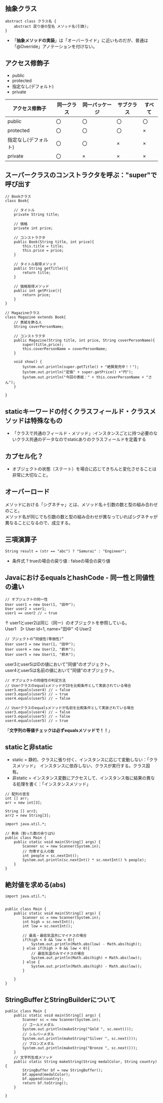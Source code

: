## 抽象クラス
```
abstract class クラス名 {
    abstract 戻り値の型名 メソッド名(引数);
}
```
- 「**抽象メソッドの実装**」は「オーバーライド」に近いものだが、普通は「@Override」アノテーションを付けない。

## アクセス修飾子
- public
- protected
- 指定なし(デフォルト)
- private

|アクセス修飾子|同一クラス|同一パッケージ|サブクラス|すべて
----|----|----|----|----|
public|〇|〇|〇|〇
protected|〇|〇|〇|×
指定なし(デフォルト)|〇|〇|×|×
private|〇|×|×|×

## スーパークラスのコンストラクタを呼ぶ："super"で呼び出す
```
// Bookクラス
class Book{

    // タイトル
    private String title;

    // 価格
    private int price;

    // コンストラクタ
    public Book(String title, int price){
        this.title = title;
        this.price = price;
    }

    // タイトル取得メソッド
    public String getTitle(){
        return title;
    }

    // 価格取得メソッド
    public int getPrice(){
        return price;
    }
}

// Magazineクラス
class Magazine extends Book{
	// 表紙を飾る人
	String coverPersonName;

	// コンストラクタ
	public Magazine(String title, int price, String coverPersonName){
		super(title,price);
		this.coverPersonName = coverPersonName;
	}

	void show() {
		System.out.println(super.getTitle() + "絶賛発売中！！");
		System.out.println("定価" + super.getPrice() +"円");
		System.out.println("今回の表紙：" + this.coverPersonName + "さん");
	}

}

```

## staticキーワードの付くクラスフィールド・クラスメソッドは特殊なもの
- 「クラスで共通のフィールド・メソッド」:インスタンスごとに持つ必要のないクラス共通のデータなのでstaticありのクラスフィールドを定義する

## カプセル化？
- オブジェクトの状態（ステート）を場合に応じてきちんと変化させることは非常に大切なこと。

## オーバーロード
メソッドにおける「シグネチャ」とは、メソッド名＋引数の数と型の組み合わせのこと。  
メソッド名が同じでも引数の数と型の組み合わせが異なっていればシグネチャが異なることになるので、成立する。

## 三項演算子
```String result = (str == "abc") ? "Samurai" : "Engineer";```
- 条件式 ? trueの場合の戻り値 : falseの場合の戻り値

## JavaにおけるequalsとhashCode - 同一性と同値性の違い
```
// オブジェクトの同一性
User user1 = new User(1, "田中");
User user2 = user1;
user1 == user2 // ⇒ true
```
↑ user1とuser2は同じ（同一）のオブジェクトを参照している。  
User1　▷ User id=1, name="田中" ◁ User2  
```
// ブジェクトの”同値性(等価性)”
User user3 = new User(1, "田中");
User user4 = new User(2, "鈴木");
User user5 = new User(1, "鈴木");
```
user3とuser5はIDの値において"同値"のオブジェクト。  
user4とuser5は名前の値において"同値"のオブジェクト。    
```
// オブジェクトの同値性の判定方法
// UserクラスのequalsメソッドがIDを比較条件として実装されている場合
user3.equals(user4) // ⇒ false
user3.equals(user5) // ⇒ true
user4.equals(user5) // ⇒ false

// Userクラスのequalsメソッドが名前を比較条件として実装されている場合
user3.equals(user4) // ⇒ false
user3.equals(user5) // ⇒ false
user4.equals(user5) // ⇒ true    
```
「**文字列の等値チェックは必ずequalsメソッドで！！**」

## staticと非static
- static = 静的、クラスに張り付く、インスタンスに応じて変動しない：「クラスメソッド」　インスタンスに依存しない、クラスが実行する。クラス固有。  
- 非static = インスタンス変数にアクセスして、インスタンス毎に結果の異なる処理を書く：「インスタンスメソッド」

```
// 配列の宣言
int [] arr;
arr = new int[3];

String [] arr2;
arr2 = new String[3];

```

```
import java.util.*;

// 剰余（割った数の余りは%）
public class Main {
    public static void main(String[] args) {
        Scanner sc = new Scanner(System.in);
        // 均等する人の数
        int people = sc.nextInt();
        System.out.println(sc.nextInt() * sc.nextInt() % people);
    }
}
```

## 絶対値を求める(abs)
```
import java.util.*;


public class Main {
    public static void main(String[] args) {
        Scanner sc = new Scanner(System.in);
        int high = sc.nextInt();
        int low = sc.nextInt();
        
        // 最高・最低気温共にマイナスの場合
        if(high < 0 && low < 0){
            System.out.println(Math.abs(low) - Math.abs(high));
        } else if(high > 0 && low < 0){
            // 最低気温のみマイナスの場合
            System.out.println(Math.abs(high) + Math.abs(low));
        } else {
            System.out.println(Math.abs(high) - Math.abs(low));
        }
        
    }
}
```
## StringBufferとStringBuilderについて
```
public class Main {
    public static void main(String[] args) {
        Scanner sc = new Scanner(System.in);
        // ゴールドメダル
        System.out.println(makeString("Gold ", sc.next()));
        // シルバーメダル
        System.out.println(makeString("Silver ", sc.next()));
        // ブロンズメダル
        System.out.println(makeString("Bronze ", sc.next()));
    }
    // 文字列生成メソッド
    public static String makeString(String medalColor, String country){
        StringBuffer bf = new StringBuffer();
        bf.append(medalColor);
        bf.append(country);
        return bf.toString();
    }
    
}
```
